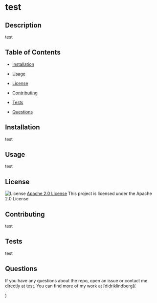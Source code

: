 # test

  ## Description
  test

  ## Table of Contents
  * [Installation](#installation)

  * [Usage](#usage)

  * [License](#license)

  * [Contributing](#contributing)

  * [Tests](#tests)

  * [Questions](#questions)

  ## Installation
  test

  ## Usage
  test

  ## License
  ![License](https://img.shields.io/badge/License-Apache%202.0-blue.svg)
  [Apache 2.0 License](https://opensource.org/licenses/Apache-2.0)
  This project is licensed under the Apache 2.0 License

  ## Contributing
  test

  ## Tests
  test

  ## Questions
  If you have any questions about the repo, open an issue or contact me directly at test. You can find more of my work at [didriklindberg](


  )

